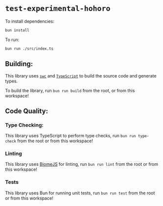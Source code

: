 # `test-experimental-hohoro`

To install dependencies:

```bash
bun install
```

To run:

```bash
bun run ./src/index.ts
```

## Building:

This library uses [`swc`](https://swc.rs/) and [`TypeScript`](https://www.typescriptlang.org/docs/) to build the source code and generate types.

To build the library, run `bun run build` from the root, or from this workspace!

## Code Quality:

### Type Checking:

This library uses TypeScript to perform type checks, run `bun run type-check` from the root or from this workspace!

### Linting

This library uses [BiomeJS](https://biomejs.dev/) for linting, run `bun run lint` from the root or from this workspace!

### Tests

This library uses Bun for running unit tests, run `bun run test` from the root or from this workspace!
